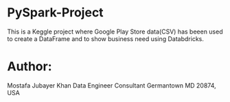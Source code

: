 # PySpark-Project
This is a Keggle project where Google Play Store data(CSV) has beeen used to create a DataFrame and to show business need using Databdricks.


# Author:
Mostafa Jubayer Khan
Data Engineer Consultant
Germantown MD 20874, USA
